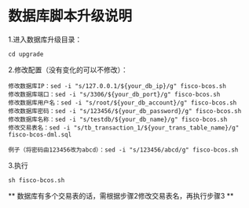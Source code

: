 # 数据库脚本升级说明

1.进入数据库升级目录：
```shell
cd upgrade
```

2.修改配置（没有变化的可以不修改）：
```shell
修改数据库IP：sed -i "s/127.0.0.1/${your_db_ip}/g" fisco-bcos.sh
修改数据库端口：sed -i "s/3306/${your_db_port}/g" fisco-bcos.sh
修改数据库用户名：sed -i "s/root/${your_db_account}/g" fisco-bcos.sh
修改数据库密码：sed -i "s/123456/${your_db_password}/g" fisco-bcos.sh
修改数据库名称：sed -i "s/testdb/${your_db_name}/g" fisco-bcos.sh
修改交易表名：sed -i "s/tb_transaction_1/${your_trans_table_name}/g" fisco-bcos-dml.sql

例子（将密码由123456改为abcd）：sed -i "s/123456/abcd/g" fisco-bcos.sh
```

3.执行
```shell
sh fisco-bcos.sh
```
** 数据库有多个交易表的话，需根据步骤2修改交易表名，再执行步骤3 **
